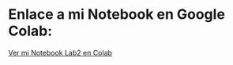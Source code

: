 # Enlace a mi Notebook en Google Colab:
[Ver mi Notebook Lab2 en Colab](https://colab.research.google.com/drive/1MG_PoaWwnJJPrxx3HzLqB4aZNxY5HqLT?usp=drive_link)
